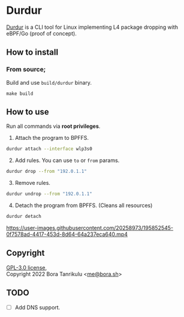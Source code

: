 # Durdur

[Durdur](https://www.youtube.com/watch?v=sF0QweCoaMo) is a CLI tool for Linux implementing L4 package dropping with eBPF/Go (proof of concept).

## How to install

### From source;

Build and use `build/durdur` binary.

```
make build
```

## How to use

Run all commands via **root privileges**.  

1. Attach the program to BPFFS.
```sh
durdur attach --interface wlp3s0
```

2. Add rules. You can use `to` or `from` params.
```sh
durdur drop --from "192.0.1.1"
```

3. Remove rules.
```sh
durdur undrop --from "192.0.1.1"
```

4. Detach the program from BPFFS. (Cleans all resources)
```sh
durdur detach
```

https://user-images.githubusercontent.com/20258973/195852545-0f7578ad-4417-453d-8d64-64a237eca640.mp4

## Copyright

[GPL-3.0 license](https://github.com/boratanrikulu/durdur/blob/main/LICENSE),  
Copyright 2022 Bora Tanrikulu <[me@bora.sh](mailto:me@bora.sh)>

## TODO

- [ ] Add DNS support.
